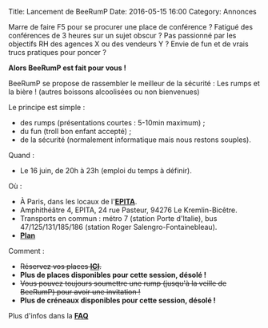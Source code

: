 Title: Lancement de BeeRumP
Date: 2016-05-15 16:00
Category: Annonces

Marre de faire F5 pour se procurer une place de conférence ? Fatigué des conférences de 3 heures sur un sujet obscur ? Pas passionné par les objectifs RH des agences X ou des vendeurs Y ? Envie de fun et de vrais trucs pratiques pour poncer ?

**Alors BeeRumP est fait pour vous !**

BeeRumP se propose de rassembler le meilleur de la sécurité : Les rumps et la bière ! (autres boissons alcoolisées ou non bienvenues)

Le principe est simple :

* des rumps (présentations courtes : 5-10min maximum) ;
* du fun (troll bon enfant accepté) ;
* de la sécurité (normalement informatique mais nous restons souples).

Quand :

* Le 16 juin, de 20h à 23h (emploi du temps à définir).

Où :

* À Paris, dans les locaux de l'**[EPITA](http://www.epita.fr "lien vers le site internet de l'EPITA")**.
* Amphithéâtre 4, EPITA, 24 rue Pasteur, 94276 Le Kremlin-Bicêtre.
* Transports en commun : métro 7 (station Porte d'Italie), bus 47/125/131/185/186 (station Roger Salengro-Fontainebleau).
* **[Plan](https://lse.epita.fr/images/plan-conferences.png "lien vers le plan d'accès à la conférence")**

Comment :

* <s>Réservez vos places **[ICI](https://www.eventbrite.fr/e/billets-beerump-25462844052 "lien de réservation des places")**.</s>
* **Plus de places disponibles pour cette session, désolé !**
* <s>Vous pouvez toujours soumettre une rump (jusqu'à la veille de BeeRumP) pour avoir une invitation !</s>
* **Plus de créneaux disponibles pour cette session, désolé !**

Plus d'infos dans la **[FAQ](/category/faq.html "lien vers la FAQ")**